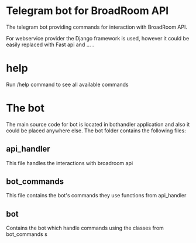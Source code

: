 # Telegram bot for BroadRoom API

The telegram bot providing commands for interaction with BroadRoom API.

For webservice provider the Django framework is used, however it could be easily
replaced with Fast api and ... .

# help

Run /help command to see all available commands

# The bot

The main source code for bot is located in bothandler application and
also it could be placed anywhere else.
The bot folder contains the following files:

## api_handler

This file handles the interactions with broadroom api

## bot_commands

This file contains the bot's commands they use functions from api_handler

## bot

Contains the bot which handle commands using the classes from bot_commands
s
